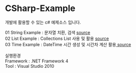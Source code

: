 # CSharp-Example
개발에 활용할 수 있는 c# 예제소스 입니다.

01 String Example : 문자열 치환, 검색 <a href="/01_stringExample/Program.cs"> source</a> <br>
02 List Example : Collections List 사용 및 활용 <a href="/02_listExample/Program.cs"> source</a> <br>
03 Time Example : DateTime 시간 생성 및 시간차 계산 활용<a href="/03_TimeExample/Program.cs"> source</a> <br>
<br>
실행환경<br>
Framework : .NET Framework 4<br>
Tool : Visual Studio 2010<br>

